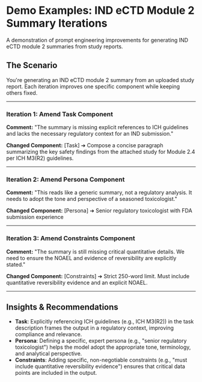 # Demo Examples: IND eCTD Module 2 Summary Iterations

A demonstration of prompt engineering improvements for generating IND eCTD module 2 summaries from study reports.

## The Scenario
You're generating an IND eCTD module 2 summary from an uploaded study report. Each iteration improves one specific component while keeping others fixed.

---

### Iteration 1: Amend Task Component  
**Comment:** "The summary is missing explicit references to ICH guidelines and lacks the necessary regulatory context for an IND submission."

**Changed Component:**
[Task] ➔ Compose a concise paragraph summarizing the key safety findings from the attached study for Module 2.4 per ICH M3(R2) guidelines.

---

### Iteration 2: Amend Persona Component  
**Comment:** "This reads like a generic summary, not a regulatory analysis. It needs to adopt the tone and perspective of a seasoned toxicologist."

**Changed Component:**
[Persona] ➔ Senior regulatory toxicologist with FDA submission experience

---

### Iteration 3: Amend Constraints Component  
**Comment:** "The summary is still missing critical quantitative details. We need to ensure the NOAEL and evidence of reversibility are explicitly stated."

**Changed Component:**
[Constraints] ➔ Strict 250-word limit. Must include quantitative reversibility evidence and an explicit NOAEL.

---

## Insights & Recommendations

- **Task**: Explicitly referencing ICH guidelines (e.g., ICH M3(R2)) in the task description frames the output in a regulatory context, improving compliance and relevance.
- **Persona**: Defining a specific, expert persona (e.g., "senior regulatory toxicologist") helps the model adopt the appropriate tone, terminology, and analytical perspective.
- **Constraints**: Adding specific, non-negotiable constraints (e.g., "must include quantitative reversibility evidence") ensures that critical data points are included in the output.

